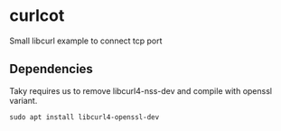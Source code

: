 # curlcot

Small libcurl example to connect tcp port

## Dependencies

Taky requires us to remove libcurl4-nss-dev and compile with openssl variant.

```
sudo apt install libcurl4-openssl-dev
```

